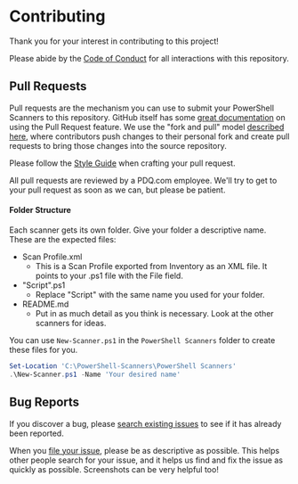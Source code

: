 # Contributing
Thank you for your interest in contributing to this project! 

Please abide by the [Code of Conduct](CODE_OF_CONDUCT.md) for all interactions with this repository.

## Pull Requests
Pull requests are the mechanism you can use to submit your PowerShell Scanners to this repository. GitHub itself has some [great documentation](https://help.github.com/articles/about-pull-requests/) on using the Pull Request feature. We use the "fork and pull" model [described here](https://help.github.com/articles/about-collaborative-development-models/), where contributors push changes to their personal fork and create pull requests to bring those changes into the source repository.

Please follow the [Style Guide](STYLE_GUIDE.md) when crafting your pull request.

All pull requests are reviewed by a PDQ.com employee. We'll try to get to your pull request as soon as we can, but please be patient.

#### Folder Structure
Each scanner gets its own folder. Give your folder a descriptive name. These are the expected files:

* Scan Profile.xml
  * This is a Scan Profile exported from Inventory as an XML file. It points to your .ps1 file with the File field.
* "Script".ps1
  * Replace "Script" with the same name you used for your folder.
* README.md
  * Put in as much detail as you think is necessary. Look at the other scanners for ideas.

You can use `New-Scanner.ps1` in the `PowerShell Scanners` folder to create these files for you.

```PowerShell
Set-Location 'C:\PowerShell-Scanners\PowerShell Scanners'
.\New-Scanner.ps1 -Name 'Your desired name'
```

## Bug Reports
If you discover a bug, please [search existing issues](https://github.com/pdq/PowerShell-Scanners/search?type=Issues) to see if it has already been reported.

When you [file your issue](https://github.com/pdq/PowerShell-Scanners/issues/new), please be as descriptive as possible. This helps other people search for your issue, and it helps us find and fix the issue as quickly as possible. Screenshots can be very helpful too!